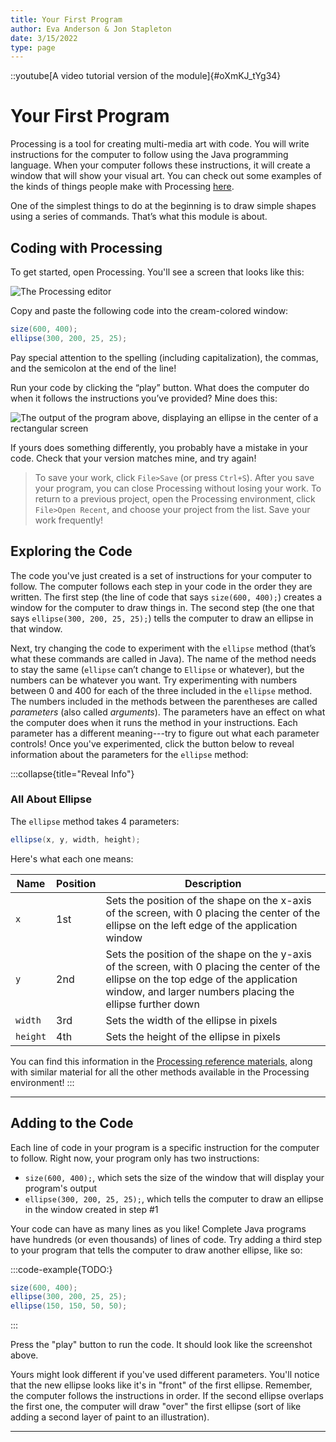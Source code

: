 ```yaml
---
title: Your First Program
author: Eva Anderson & Jon Stapleton
date: 3/15/2022
type: page
---
```


::youtube[A video tutorial version of the module]{#oXmKJ_tYg34}

# Your First Program

Processing is a tool for creating multi-media art with code. You will write instructions for the computer to follow using the Java programming language. When your computer follows these instructions, it will create a window that will show your visual art. You can check out some examples of the kinds of things people make with Processing [here](https://openprocessing.org/browse/#).

One of the simplest things to do at the beginning is to draw simple shapes using a series of commands. That’s what this module is about.

## Coding with Processing

To get started, open Processing. You'll see a screen that looks like this:

![The Processing editor](169932824)

Copy and paste the following code into the cream-colored window:

```java
size(600, 400);
ellipse(300, 200, 25, 25);
```

Pay special attention to the spelling (including capitalization), the commas, and the semicolon at the end of the line!

Run your code by clicking the “play” button. What does the computer do when it follows the instructions you’ve provided? Mine does this:

![The output of the program above, displaying an ellipse in the center of a rectangular screen](172911547)

If yours does something differently, you probably have a mistake in your code. Check that your version matches mine, and try again!

> To save your work, click `File>Save` (or press `Ctrl+S`). After you save your program, you can close Processing without losing your work. To return to a previous project, open the Processing environment, click `File>Open Recent`, and choose your project from the list. Save your work frequently!

## Exploring the Code

The code you've just created is a set of instructions for your computer to follow. The computer follows each step in your code in the order they are written. The first step (the line of code that says `size(600, 400);`) creates a window for the computer to draw things in. The second step (the one that says `ellipse(300, 200, 25, 25);`) tells the computer to draw an ellipse in that window.

Next, try changing the code to experiment with the `ellipse` method (that’s what these commands are called in Java). The name of the method needs to stay the same (`ellipse` can’t change to `Ellipse` or whatever), but the numbers can be whatever you want. Try experimenting with numbers between 0 and 400 for each of the three included in the `ellipse` method.
The numbers included in the methods between the parentheses are called *parameters* (also called *arguments*). The parameters have an effect on what the computer does when it runs the method in your instructions. Each parameter has a different meaning---try to figure out what each parameter controls! Once you've experimented, click the button below to reveal information about the parameters for the `ellipse` method:

:::collapse{title="Reveal Info"}
### All About Ellipse

The `ellipse` method takes 4 parameters:

```java
ellipse(x, y, width, height);
```

Here's what each one means:

| Name | Position | Description |
| ---- | -------- | ----------- |
| `x`  | 1st      | Sets the position of the shape on the x-axis of the screen, with 0 placing the center of the ellipse on the left edge of the application window |
| `y`  | 2nd      | Sets the position of the shape on the y-axis of the screen, with 0 placing the center of the ellipse on the top edge of the application window, and larger numbers placing the ellipse further down |
| `width` | 3rd | Sets the width of the ellipse in pixels |
| `height` | 4th | Sets the height of the ellipse in pixels |

You can find this information in the [Processing reference materials](https://processing.org/reference/ellipse_.html), along with similar material for all the other methods available in the Processing environment!
:::

---

## Adding to the Code

Each line of code in your program is a specific instruction for the computer to follow. Right now, your program only has two instructions:

* `size(600, 400);`, which sets the size of the window that will display your program's output
* `ellipse(300, 200, 25, 25);`, which tells the computer to draw an ellipse in the window created in step #1

Your code can have as many lines as you like! Complete Java programs have hundreds (or even thousands) of lines of code. Try adding a third step to your program that tells the computer to draw another ellipse, like so:

:::code-example{TODO:}
```java
size(600, 400);
ellipse(300, 200, 25, 25);
ellipse(150, 150, 50, 50);
```
:::

Press the "play" button to run the code. It should look like the screenshot above.

Yours might look different if you've used different parameters. You'll notice that the new ellipse looks like it's in "front" of the first ellipse. Remember, the computer follows the instructions in order. If the second ellipse overlaps the first one, the computer will draw "over" the first ellipse (sort of like adding a second layer of paint to an illustration).

---